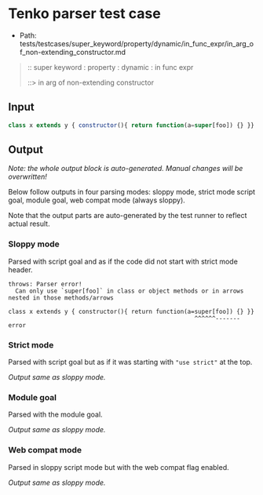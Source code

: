 # Tenko parser test case

- Path: tests/testcases/super_keyword/property/dynamic/in_func_expr/in_arg_of_non-extending_constructor.md

> :: super keyword : property : dynamic : in func expr
>
> ::> in arg of non-extending constructor

## Input

`````js
class x extends y { constructor(){ return function(a=super[foo]) {} }}
`````

## Output

_Note: the whole output block is auto-generated. Manual changes will be overwritten!_

Below follow outputs in four parsing modes: sloppy mode, strict mode script goal, module goal, web compat mode (always sloppy).

Note that the output parts are auto-generated by the test runner to reflect actual result.

### Sloppy mode

Parsed with script goal and as if the code did not start with strict mode header.

`````
throws: Parser error!
  Can only use `super[foo]` in class or object methods or in arrows nested in those methods/arrows

class x extends y { constructor(){ return function(a=super[foo]) {} }}
                                                     ^^^^^^------- error
`````

### Strict mode

Parsed with script goal but as if it was starting with `"use strict"` at the top.

_Output same as sloppy mode._

### Module goal

Parsed with the module goal.

_Output same as sloppy mode._

### Web compat mode

Parsed in sloppy script mode but with the web compat flag enabled.

_Output same as sloppy mode._
